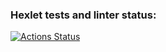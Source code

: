 ### Hexlet tests and linter status:
[![Actions Status](https://github.com/aromadoma/python-project-lvl3/workflows/hexlet-check/badge.svg)](https://github.com/aromadoma/python-project-lvl3/actions)